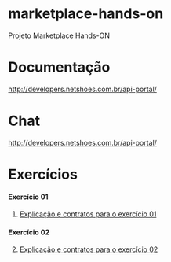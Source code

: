 # marketplace-hands-on
Projeto Marketplace Hands-ON

# Documentação
http://developers.netshoes.com.br/api-portal/

# Chat 
http://developers.netshoes.com.br/api-portal/


# Exercícios 

#### Exercício 01

1) [Explicação e contratos para o exercício 01](https://github.com/netshoes/marketplace-hands-on/tree/exercicio-01)

#### Exercício 02

2) [Explicação e contratos para o exercício 02](https://github.com/netshoes/marketplace-hands-on/tree/exercicio-02)
